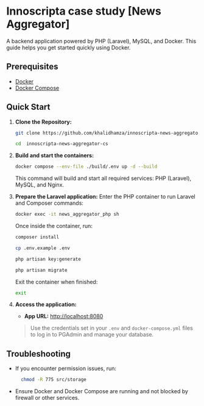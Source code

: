 # Innoscripta case study [News Aggregator]

A backend application powered by PHP (Laravel), MySQL, and Docker. This guide helps you get started quickly using Docker.

## Prerequisites
- [Docker](https://www.docker.com/get-started)
- [Docker Compose](https://docs.docker.com/compose/install/)

## Quick Start

1. **Clone the Repository:**
   ```sh
   git clone https://github.com/khalidhamza/innoscripta-news-aggregator-cs.git
   ```
   ```sh
   cd  innoscripta-news-aggregator-cs
   ```

2. **Build and start the containers:**
   ```sh
   docker compose --env-file ./build/.env up -d --build
   ```

   This command will build and start all required services: PHP (Laravel), MySQL, and Nginx.


2. **Prepare the Laravel application:**
   Enter the PHP container to run Laravel and Composer commands:
   ```sh
   docker exec -it news_aggregator_php sh 
   ```
   
   Once inside the container, run:
   ```sh
   composer install
   ```
   ```sh
   cp .env.example .env
   ```
   ```sh
   php artisan key:generate
   ```
   ```sh
   php artisan migrate
   ```
   Exit the container when finished:
   ```sh
   exit
   ```

3. **Access the application:**
   - **App URL:** [http://localhost:8080](http://localhost:8080)

   > Use the credentials set in your `.env` and `docker-compose.yml` files to log in to PGAdmin and manage your database.

## Troubleshooting
- If you encounter permission issues, run:
  ```sh
    chmod -R 775 src/storage
    ```
- Ensure Docker and Docker Compose are running and not blocked by firewall or other services.
